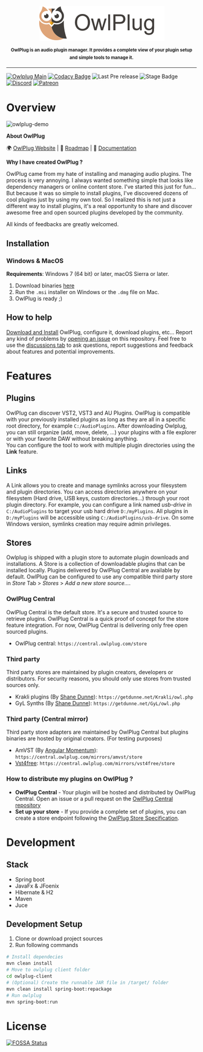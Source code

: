  
<p align="center">
<img src="doc/owlplug-logo.png">
</p>
<p align="center">
<sup>
<b>OwlPlug is an audio plugin manager. It provides a complete view of your plugin setup and simple tools to manage it.</b>
</sup>
</p>

---

[![Owlplug Main](https://github.com/DropSnorz/OwlPlug/actions/workflows/main.yml/badge.svg)](https://github.com/DropSnorz/OwlPlug/actions/workflows/main.yml)
[![Codacy Badge](https://api.codacy.com/project/badge/Grade/e6b8ee875daa4f74b5bf1cc8fee6df63)](https://www.codacy.com?utm_source=github.com&amp;utm_medium=referral&amp;utm_content=DropSnorz/OwlPlug&amp;utm_campaign=Badge_Grade_Dashboard)
![Last Pre release](https://img.shields.io/github/release-date/dropsnorz/owlplug.svg)
![Stage Badge](https://img.shields.io/badge/stage-beta-blue.svg)
[![Discord](https://img.shields.io/badge/chat-on%20discord-%237289DA.svg)](https://discord.gg/nEdHAMB)
[![Patreon](https://img.shields.io/badge/donate-%E2%99%A5-%23253b80)](https://www.paypal.com/donate?hosted_button_id=7MJGDTQXAPJ22)


# Overview

![owlplug-demo](http://dropsnorz.com/projects/owlplug/owlplug.gif)


**About OwlPlug**


:earth_africa: [OwlPlug Website](https://owlplug.com) | :pushpin: [Roadmap](https://owlplug.com/roadmap) | :page_facing_up: [Documentation](https://github.com/Dropsnorz/OwlPlug/wiki)

**Why I have created OwlPlug ?** 

OwlPlug came from my hate of installing and managing audio plugins. The process is very annoying. I always wanted something simple that looks like dependency managers or online content store. I've started this just for fun... But because it was so simple to install plugins, I've discovered dozens of cool plugins just by using my own tool. So I realized this is not just a different way to install plugins, it's a real opportunity to share and discover awesome free and open sourced plugins developed by the community. 

All kinds of feedbacks are greatly welcomed.

## Installation

### Windows & MacOS

**Requirements**: Windows 7 (64 bit) or later, macOS Sierra or later.

1. Download binaries [here](http://github.com/dropsnorz/owlplug/releases)
2. Run the `.msi` installer on Windows or the `.dmg` file on Mac.
3. OwlPlug is ready ;)


## How to help

[Download and Install](https://github.com/DropSnorz/OwlPlug/releases) OwlPlug, configure it, download plugins, etc... Report any kind of problems by [opening an issue](https://github.com/DropSnorz/OwlPlug/issues) on this repository. Feel free to use the [discussions tab](https://github.com/DropSnorz/OwlPlug/discussions) to ask questions, report suggestions and feedback about features and potential improvements.

# Features

## Plugins

OwlPlug can discover VST2, VST3 and AU Plugins. OwlPlug is compatible with your previously installed plugins as long as they are all in a specific root directory, for example `C:/AudioPlugins`. After downloading Owlplug, you can still organize (add, move, delete, ...) your plugins with a file explorer or with your favorite DAW without breaking anything.  
You can configure the tool to work with multiple plugin directories using the **Link** feature.  

## Links

A Link allows you to create and manage symlinks across your filesystem and plugin directories. You can access directories anywhere on your filesystem (Hard drive, USB keys, custom directories...) through your root plugin directory. For example, you can configure a link named *usb-drive* in `C:/AudioPlugins` to target your usb hard drive `D:/myPlugins`. All plugins in `D:/myPlugins` will be accessible using `C:/AudioPlugins/usb-drive`. On some Windows version, symlinks creation may require admin privileges.

## Stores 

Owlplug is shipped with a plugin store to automate plugin downloads and installations. A Store is a collection of downloadable plugins that can be installed locally. Plugins delivered by OwlPlug Central are available by default. OwlPlug can be configured to use any compatible third party store in *Store* Tab > *Stores* > *Add a new store source...*.


### OwlPlug Central

OwlPlug Central is the default store. It's a secure and trusted source to retrieve plugins. OwlPlug Central is a quick proof of concept for the store feature integration. For now, OwlPlug Central is delivering only free open sourced plugins.

* OwlPlug central: `https://central.owlplug.com/store`

### Third party

Third party stores are maintained by plugin creators, developers or distributors. For security reasons, you should only use stores from trusted sources only.

* Krakli plugins (By [Shane Dunne](http://getdunne.net/wiki/doku.php)): `https://getdunne.net/Krakli/owl.php`
* GyL Synths (By [Shane Dunne](http://getdunne.net/wiki/doku.php)): `https://getdunne.net/GyL/owl.php`


### Third party (Central mirror)

Third party store adapters are maintained by OwlPlug Central but plugins binaries are hosted by original creators. (For testing purposes)

* AmVST (By [Angular Momentum](http://www.amvst.com/)): `https://central.owlplug.com/mirrors/amvst/store`
* [Vst4free](http://vst4free.com): `https://central.owlplug.com/mirrors/vst4free/store`

### How to distribute my plugins on OwlPlug ?

* **OwlPlug Central** - Your plugin will be hosted and distributed by OwlPlug Central. Open an issue or a pull request on the [OwlPlug Central repository](https://github.com/owlplug/central)
* **Set up your store** - If you provide a complete set of plugins, you can create a store endpoint following the [OwlPlug Store Specification](https://github.com/DropSnorz/OwlPlug/blob/master/doc/ThirdParty_Store_Specification.md). 

# Development

## Stack

* Spring boot
* JavaFx & JFoenix
* Hibernate & H2
* Maven
* Juce


## Development Setup

1. Clone or download project sources
2. Run following commands
```sh
# Install dependecies
mvn clean install
# Move to owlplug client folder
cd owlplug-client
# (Optional) Create the runnable JAR file in /target/ folder
mvn clean install spring-boot:repackage
# Run owlplug
mvn spring-boot:run
```

# License

[![FOSSA Status](https://app.fossa.com/api/projects/git%2Bgithub.com%2FDropSnorz%2FOwlPlug.svg?type=large)](https://app.fossa.com/projects/git%2Bgithub.com%2FDropSnorz%2FOwlPlug?ref=badge_large)
